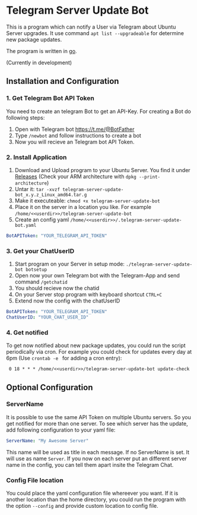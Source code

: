 Telegram Server Update Bot
==========================
This is a program which can notify a User via Telegram about Ubuntu Server upgrades. It use command `apt list --upgradeable` for determine new package updates.

The program is written in [go](golang.org).

(Currently in development)

Installation and Configuration
------------------------------
### 1. Get Telegram Bot API Token
You need to create an telegram Bot to get an API-Key. For creating a Bot do following steps:
1. Open with Telegram bot https://t.me/@BotFather
2. Type `/newbot` and follow instructions to create a bot
3. Now you will recieve an Telegram bot API Token.

### 2. Install Application
1. Download and Upload program to your Ubuntu Server. You find it under [Releases](https://github.com/joshuabeny1999/telegram-server-update-bot/releases/latest) (Check your ARM architecture with `dpkg --print-architecture`) 
2. Untar it: `tar -xvzf telegram-server-update-bot_x.y.z_Linux_amd64.tar.g`
3. Make it executeable: `chmod +x telegram-server-update-bot`
4. Place it on the server in a location you like. For example `/home/<<userdir>>/telegram-server-update-bot`
5. Create an config yaml `/home/<<userdir>>/.telegram-server-update-bot.yaml`
```yaml
BotAPIToken: "YOUR_TELEGRAM_API_TOKEN"
```
### 3. Get your ChatUserID
1. Start program on your Server in setup mode: `./telegram-server-update-bot botsetup`
2. Open now your own Telegram bot with the Telegram-App and send command `/getchatid`
3. You should recieve now the chatid
4. On your Server stop program with keyboard shortcut `CTRL+C`
5. Extend now the config with the chatUserID
```yaml
BotAPIToken: "YOUR_TELEGRAM_API_TOKEN"
ChatUserID: "YOUR_CHAT_USER_ID"
```

### 4. Get notified
To get now notified about new package updates, you could run the script periodically via cron.
For example you could check for updates every day at 6pm (Use `crontab -e ` for adding a cron entry):
```
 0 18 * * * /home/<<userdir>>/telegram-server-update-bot update-check 
```

Optional Configuration
-----------------------
### ServerName
It is possible to use the same API Token on multiple Ubuntu servers. So you get notified for more than one server.
To see which server has the update, add following configuration to your yaml file:
```yaml
ServerName: "My Awesome Server"
```

This name will be used as title in each message. If no ServerName is set. It will use as name `Server`.
If you now on each server put an different server name in the config, you can tell them apart insite the Telegram Chat.

### Config File location
You could place the yaml configuration file whereever you want. If it is another location than the home directory,
you could run the program with the option `--config` and provide custom location to config file.
